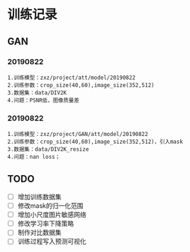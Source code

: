 # 训练记录



## GAN

### 20190822

```
1.训练模型：zxz/project/att/model/20190822
2.训练参数：crop_size(40,60),image_size(352,512)
3.数据集：data/DIV2K
4.问题：PSNR低，图像质量差
```

### 20190822

```
1.训练模型：zxz/project/GAN/att/model/20190822
2.训练参数：crop_size(40,60),image_size(352,512)，引入mask
3.数据集：data/DIV2K_resize
4.问题：nan loss；
```



## TODO

- [ ] 增加训练数据集
- [ ] 修改mask的归一化范围
- [ ] 增加小尺度图片敏感网络
- [ ] 修改学习率下降策略
- [ ] 制作对比数据集
- [ ] 训练过程写入预测可视化
